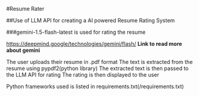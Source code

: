 #Resume Rater

##Use of LLM API for creating a AI powered Resume Rating System

###gemini-1.5-flash-latest is used for rating the resume 

https://deepmind.google/technologies/gemini/flash/   **Link to read more about gemini**


The user uploads their resume in .pdf format
The text is extracted from the resume using pypdf2(python library)
The extracted text is then passed to the LLM API for rating
The rating is then displayed to the user


Python frameworks used is listed in requirements.txt(/requirements.txt)

